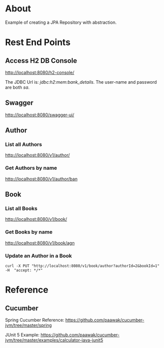 # About

Example of creating a JPA Repository with abstraction.

# Rest End Points

## Access H2 DB Console

<http://localhost:8080/h2-console/>

The JDBC Url is: *jdbc:h2:mem:bank_details*. The user-name and password are both *sa*.

## Swagger

<http://localhost:8080/swagger-ui/>

## Author
### List all Authors

<http://localhost:8080/v1/author/>

### Get Authors by name

<http://localhost:8080/v1/author/ban>

## Book
### List all Books

<http://localhost:8080/v1/book/>

### Get Books by name

<http://localhost:8080/v1/book/agn>

### Update an Author in a Book

    curl -X PUT "http://localhost:8080/v1/book/author?authorId=2&bookId=1" -H  "accept: */*"

# Reference
## Cucumber
Spring Cucumber Reference: <https://github.com/paawak/cucumber-jvm/tree/master/spring>    

JUnit 5 Example: <https://github.com/paawak/cucumber-jvm/tree/master/examples/calculator-java-junit5>

